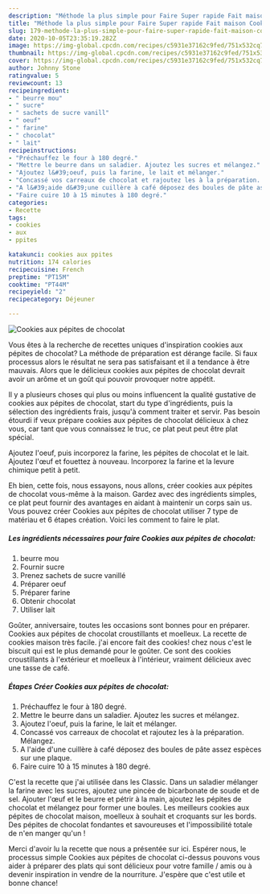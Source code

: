 ```yaml
---
description: "Méthode la plus simple pour Faire Super rapide Fait maison Cookies aux pépites de chocolat"
title: "Méthode la plus simple pour Faire Super rapide Fait maison Cookies aux pépites de chocolat"
slug: 179-methode-la-plus-simple-pour-faire-super-rapide-fait-maison-cookies-aux-pepites-de-chocolat
date: 2020-10-05T23:35:19.282Z
image: https://img-global.cpcdn.com/recipes/c5931e37162c9fed/751x532cq70/cookies-aux-pepites-de-chocolat-photo-principale-de-la-recette.jpg
thumbnail: https://img-global.cpcdn.com/recipes/c5931e37162c9fed/751x532cq70/cookies-aux-pepites-de-chocolat-photo-principale-de-la-recette.jpg
cover: https://img-global.cpcdn.com/recipes/c5931e37162c9fed/751x532cq70/cookies-aux-pepites-de-chocolat-photo-principale-de-la-recette.jpg
author: Johnny Stone
ratingvalue: 5
reviewcount: 13
recipeingredient:
- " beurre mou"
- " sucre"
- " sachets de sucre vanill"
- " oeuf"
- " farine"
- " chocolat"
- " lait"
recipeinstructions:
- "Préchauffez le four à 180 degré."
- "Mettre le beurre dans un saladier. Ajoutez les sucres et mélangez."
- "Ajoutez l&#39;oeuf, puis la farine, le lait et mélanger."
- "Concassé vos carreaux de chocolat et rajoutez les à la préparation. Mélangez."
- "A l&#39;aide d&#39;une cuillère à café déposez des boules de pâte assez espèces sur une plaque."
- "Faire cuire 10 à 15 minutes à 180 degré."
categories:
- Recette
tags:
- cookies
- aux
- ppites

katakunci: cookies aux ppites 
nutrition: 174 calories
recipecuisine: French
preptime: "PT15M"
cooktime: "PT44M"
recipeyield: "2"
recipecategory: Déjeuner

---
```



![Cookies aux pépites de chocolat](https://img-global.cpcdn.com/recipes/c5931e37162c9fed/751x532cq70/cookies-aux-pepites-de-chocolat-photo-principale-de-la-recette.jpg)

Vous êtes à la recherche de recettes uniques d'inspiration cookies aux pépites de chocolat? La méthode de préparation est dérange facile. Si faux processus alors le résultat ne sera pas satisfaisant et il a tendance à être mauvais. Alors que le délicieux cookies aux pépites de chocolat devrait avoir un arôme et un goût qui pouvoir provoquer notre appétit.

Il y a plusieurs choses qui plus ou moins influencent la qualité gustative de cookies aux pépites de chocolat, start du type d'ingrédients, puis la sélection des ingrédients frais, jusqu'à comment traiter et servir. Pas besoin étourdi if veux prépare cookies aux pépites de chocolat délicieux à chez vous, car tant que vous connaissez le truc, ce plat peut peut être plat spécial.

Ajoutez l&#39;oeuf, puis incorporez la farine, les pépites de chocolat et le lait. Ajoutez l&#39;œuf et fouettez à nouveau. Incorporez la farine et la levure chimique petit à petit.


Eh bien, cette fois, nous essayons, nous allons, créer cookies aux pépites de chocolat vous-même à la maison. Gardez avec des ingrédients simples, ce plat peut fournir des avantages en aidant à maintenir un corps sain us. Vous pouvez créer Cookies aux pépites de chocolat utiliser 7 type de matériau et 6 étapes création. Voici les comment to faire le plat.

<!--inarticleads1-->

##### Les ingrédients nécessaires pour faire Cookies aux pépites de chocolat:

1.   beurre mou
1. Fournir  sucre
1. Prenez  sachets de sucre vanillé
1. Préparer  oeuf
1. Préparer  farine
1. Obtenir  chocolat
1. Utiliser  lait


Goûter, anniversaire, toutes les occasions sont bonnes pour en préparer. Cookies aux pépites de chocolat croustillants et moelleux. La recette de cookies maison très facile. j&#39;ai encore fait des cookies! chez nous c&#39;est le biscuit qui est le plus demandé pour le goûter. Ce sont des cookies croustillants à l&#39;extérieur et moelleux à l&#39;intérieur, vraiment délicieux avec une tasse de café. 

<!--inarticleads2-->

##### Étapes Créer Cookies aux pépites de chocolat:

1. Préchauffez le four à 180 degré.
1. Mettre le beurre dans un saladier. Ajoutez les sucres et mélangez.
1. Ajoutez l&#39;oeuf, puis la farine, le lait et mélanger.
1. Concassé vos carreaux de chocolat et rajoutez les à la préparation. Mélangez.
1. A l&#39;aide d&#39;une cuillère à café déposez des boules de pâte assez espèces sur une plaque.
1. Faire cuire 10 à 15 minutes à 180 degré.


C&#39;est la recette que j&#39;ai utilisée dans les Classic. Dans un saladier mélanger la farine avec les sucres, ajoutez une pincée de bicarbonate de soude et de sel. Ajouter l&#39;œuf et le beurre et pétrir à la main, ajoutez les pépites de chocolat et mélangez pour former une boules. Les meilleurs cookies aux pépites de chocolat maison, moelleux à souhait et croquants sur les bords. Des pépites de chocolat fondantes et savoureuses et l&#39;impossibilité totale de n&#39;en manger qu&#39;un ! 


Merci d'avoir lu la recette que nous a présentée sur ici. Espérer nous, le processus simple Cookies aux pépites de chocolat ci-dessus pouvons vous aider à préparer des plats qui sont délicieux pour votre famille / amis ou à devenir inspiration in vendre de la nourriture. J'espère que c'est utile et bonne chance!
